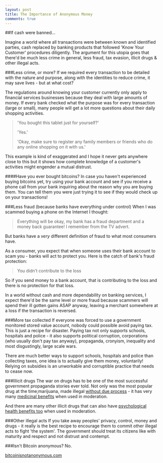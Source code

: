 ```yaml
---
layout: post
title: The Importance of Anonymous Money
comments: true
---
```


##If cash were banned...

Imagine a world where all transactions were between known and identified parties, cash replaced by banking products that followed 'Know Your Customer' procedures diligently. The argument for this utopia goes that there'd be much less crime in general, less fraud, tax evasion, illicit drugs & other illegal acts.

###Less crime, or more?
If we required every transaction to be detailed with the nature and purpose, along with the identities to reduce crime, it may save lives - but at what cost?

The regulations around knowing your customer currently only apply to financial services businesses because they deal with large amounts of money. If every bank checked what the purpose was for every transaction (large or small), many people will get a lot more questions about their daily shopping activities.

>'You bought this tablet just for yourself?'
>
>'Yes.'
>
>'Okay, make sure to register any family members or friends who do any online shopping on it with us.'

This example is kind of exaggerated and I hope it never gets anywhere close to this but it shows how complete knowledge of a customer's activities might engender a mutual distrust.

####Have you ever bought bitcoins?
In case you haven't experienced buying bitcoins yet, try using your bank account and see if you receive a phone call from your bank inquiring about the reason why you are buying them. You can tell them you were just trying it to see if they would check up on your transactions!

###Less fraud (because banks have everything under control)
When I was scammed buying a phone on the Internet I thought:

>Everything will be okay, my bank has a fraud department and a money back guarantee! I remember from the TV advert.

But banks have a *very* different definition of fraud to what most consumers have.

As a consumer, you expect that when someone uses their bank account to scam you - banks will act to protect you. Here is the catch of bank's fraud protection:

>You didn’t contribute to the loss

So if you send money to a bank account, that is contributing to the loss and there is no protection for that loss.

In a world without cash and more dependability on banking services, I expect there'd be the same level or more fraud because scammers will spend their ill gotten gains ASAP anyway, leaving a merchant somewhere at a loss if the transaction is reversed.

###More tax collected
If everyone was forced to use a government monitored stored value account, nobody could possible avoid paying tax. This is just a recipe for disaster. Paying tax not only supports schools, hospitals and police - it also supports political corruption, corporations (who usually don't pay tax anyway), propaganda, cronyism, inequality and most disgustingly, large scale wars.

There are much better ways to support schools, hospitals and police than collecting taxes, one idea is to actually give them money, voluntarily! Relying on subsidies is an unworkable and corruptible practice that needs to cease now.

###Illicit drugs
The war on drugs has to be one of the most successful government propaganda stories ever told. Not only was the most popular drug at the time;marijuana, made illegal [without due process](http://www.drugwarrant.com/articles/why-is-marijuana-illegal/) - it has very many [medicinal benefits](http://www.businessinsider.com/health-benefits-of-medical-marijuana-2014-4?op=1) when used in moderation.

And there are many other illicit drugs that can also have [psychological health benefits too](http://www.nytimes.com/2014/03/04/health/lsd-reconsidered-for-therapy.html?_r=0) when used in moderation.

###Other illegal acts
If you take away peoples' privacy, control, money and drugs - it really is the best recipe to encourage them to commit other illegal acts to fight 'the system'. The government should treat its citizens like with maturity and respect and not distrust and contempt.

###Isn't Bitcoin anonymous?
No.

[bitcoinisnotanonymous.com](http://www.bitcoinisnotanonymous.com)
